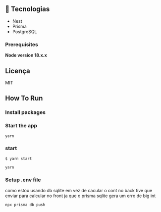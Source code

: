 ## 🚀 Tecnologias

- Nest
- Prisma
- PostgreSQL

### Prerequisites

**Node version 18.x.x**

## Licença

MIT

## How To Run

### Install packages

### Start the app

```shell
yarn
```

### start

```shell
$ yarn start

```

```shell
yarn
```

### Setup .env file

como estou usando db sqlite em vez de cacular o cont no back tive que enviar para calcular no front ja que o prisma sqlite gera um erro de big int

```shell
npx prisma db push

```
